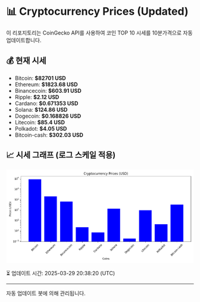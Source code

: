 
# 📊 Cryptocurrency Prices (Updated)

이 리포지토리는 CoinGecko API를 사용하여 코인 TOP 10 시세를 10분가격으로 자동 업데이트합니다.

## 💰 현재 시세
- Bitcoin: **$82701 USD**
- Ethereum: **$1823.68 USD**
- Binancecoin: **$603.91 USD**
- Ripple: **$2.12 USD**
- Cardano: **$0.671353 USD**
- Solana: **$124.86 USD**
- Dogecoin: **$0.168826 USD**
- Litecoin: **$85.4 USD**
- Polkadot: **$4.05 USD**
- Bitcoin-cash: **$302.03 USD**

## 📈 시세 그래프 (로그 스케일 적용)
![Crypto Prices](crypto_prices.png)

⏳ 업데이트 시간: 2025-03-29 20:38:20 (UTC)

---
자동 업데이트 봇에 의해 관리됩니다.
